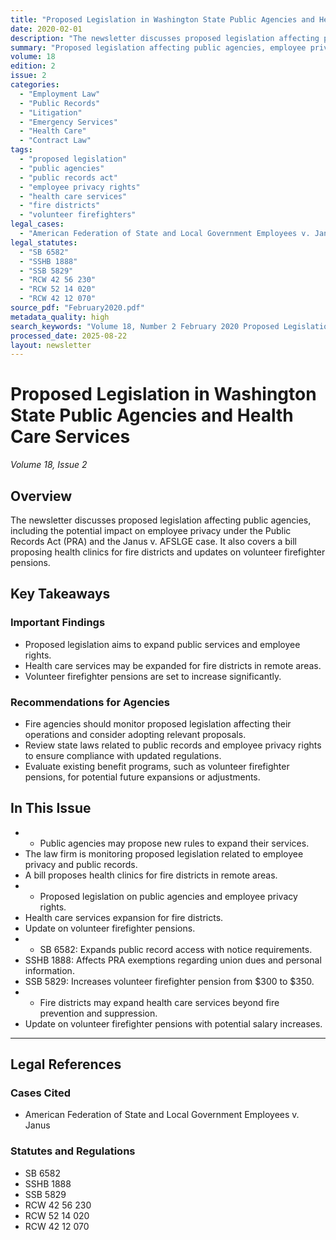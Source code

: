 ```yaml
---
title: "Proposed Legislation in Washington State Public Agencies and Health Care Services"
date: 2020-02-01
description: "The newsletter discusses proposed legislation affecting public agencies, including the potential impact on employee privacy under the Public Records Act (PRA) and the Janus v. AFSLGE case. It also covers a bill proposing health clinics for fire districts and updates on volunteer firefighter pensions."
summary: "Proposed legislation affecting public agencies, employee privacy under PRA, health clinics for fire districts, and volunteer firefighter pensions."
volume: 18
edition: 2
issue: 2
categories:
  - "Employment Law"
  - "Public Records"
  - "Litigation"
  - "Emergency Services"
  - "Health Care"
  - "Contract Law"
tags:
  - "proposed legislation"
  - "public agencies"
  - "public records act"
  - "employee privacy rights"
  - "health care services"
  - "fire districts"
  - "volunteer firefighters"
legal_cases:
  - "American Federation of State and Local Government Employees v. Janus"
legal_statutes:
  - "SB 6582"
  - "SSHB 1888"
  - "SSB 5829"
  - "RCW 42 56 230"
  - "RCW 52 14 020"
  - "RCW 42 12 070"
source_pdf: "February2020.pdf"
metadata_quality: high
search_keywords: "Volume 18, Number 2 February 2020 Proposed Legislation in Washington State Public Agencies and Health Care Services The law firm of Quinn and Quinn P.S. is legal counsel to more than 40 Fire Departmen..."
processed_date: 2025-08-22
layout: newsletter
---
```


# Proposed Legislation in Washington State Public Agencies and Health Care Services

*Volume 18, Issue 2*

## Overview

The newsletter discusses proposed legislation affecting public agencies, including the potential impact on employee privacy under the Public Records Act (PRA) and the Janus v. AFSLGE case. It also covers a bill proposing health clinics for fire districts and updates on volunteer firefighter pensions.

## Key Takeaways

### Important Findings

- Proposed legislation aims to expand public services and employee rights.
- Health care services may be expanded for fire districts in remote areas.
- Volunteer firefighter pensions are set to increase significantly.

### Recommendations for Agencies

- Fire agencies should monitor proposed legislation affecting their operations and consider adopting relevant proposals.
- Review state laws related to public records and employee privacy rights to ensure compliance with updated regulations.
- Evaluate existing benefit programs, such as volunteer firefighter pensions, for potential future expansions or adjustments.

## In This Issue

- - Public agencies may propose new rules to expand their services.
- The law firm is monitoring proposed legislation related to employee privacy and public records.
- A bill proposes health clinics for fire districts in remote areas.
- - Proposed legislation on public agencies and employee privacy rights.
- Health care services expansion for fire districts.
- Update on volunteer firefighter pensions.
- - SB 6582: Expands public record access with notice requirements.
- SSHB 1888: Affects PRA exemptions regarding union dues and personal information.
- SSB 5829: Increases volunteer firefighter pension from $300 to $350.
- - Fire districts may expand health care services beyond fire prevention and suppression.
- Update on volunteer firefighter pensions with potential salary increases.

---

## Legal References

### Cases Cited

- American Federation of State and Local Government Employees v. Janus

### Statutes and Regulations

- SB 6582
- SSHB 1888
- SSB 5829
- RCW 42 56 230
- RCW 52 14 020
- RCW 42 12 070

